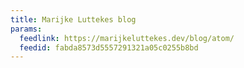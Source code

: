 ```yaml
---
title: Marijke Luttekes blog
params:
  feedlink: https://marijkeluttekes.dev/blog/atom/
  feedid: fabda8573d5557291321a05c0255b8bd
---
```

